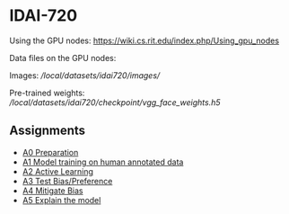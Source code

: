 # IDAI-720

Using the GPU nodes:
https://wiki.cs.rit.edu/index.php/Using_gpu_nodes

Data files on the GPU nodes:

Images: _/local/datasets/idai720/images/_

Pre-trained weights: _/local/datasets/idai720/checkpoint/vgg_face_weights.h5_

## Assignments
- [A0 Preparation](A0.md)
- [A1 Model training on human annotated data](A1.md)
- [A2 Active Learning](A2.md)
- [A3 Test Bias/Preference](A3.md)
- [A4 Mitigate Bias](A4.md)
- [A5 Explain the model](A5.md)
